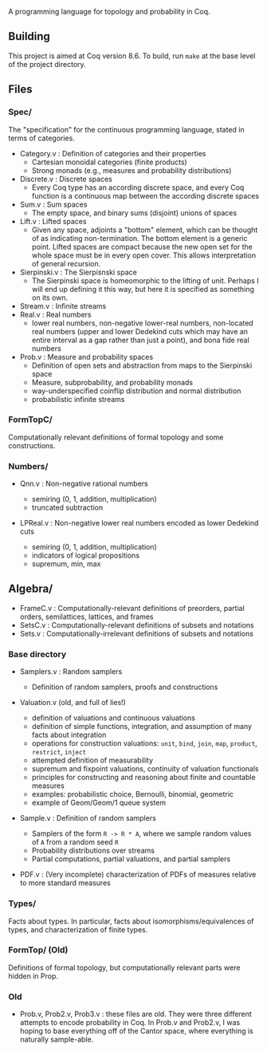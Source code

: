 A programming language for topology and probability in Coq.

## Building

This project is aimed at Coq version 8.6.
To build, run `make` at the base level of the project directory.

## Files

### Spec/

The "specification" for the continuous programming language, stated
in terms of categories.

- Category.v : Definition of categories and their properties
  - Cartesian monoidal categories (finite products)
  - Strong monads (e.g., measures and probability distributions)
- Discrete.v : Discrete spaces
  - Every Coq type has an according discrete space, and every Coq function
    is a continuous map between the according discrete spaces
- Sum.v : Sum spaces
  - The empty space, and binary sums (disjoint) unions of spaces
- Lift.v : Lifted spaces
  - Given any space, adjoints a "bottom" element, which can be thought 
    of as indicating non-termination. The bottom element is a generic point.
    Lifted spaces are compact because the new open set for the whole space
    must be in every open cover. This allows interpretation of
    general recursion.
- Sierpinski.v : The Sierpisnski space
  - The Sierpinski space is homeomorphic to the lifting of unit. Perhaps
    I will end up defining it this way, but here it is specified as something
    on its own.
- Stream.v : Infinite streams
- Real.v : Real numbers
  - lower real numbers, non-negative lower-real numbers,
    non-located real numbers (upper and lower Dedekind cuts which may have
    an entire interval as a gap rather than just a point),
    and bona fide real numbers
- Prob.v : Measure and probability spaces
  - Definition of open sets and abstraction from maps to the Sierpinski space
  - Measure, subprobability, and probability monads
  - way-underspecified coinflip distribution and normal distribution
  - probabilistic infinite streams

### FormTopC/

Computationally relevant definitions of formal topology and some
constructions.

### Numbers/
- Qnn.v : Non-negative rational numbers
  - semiring (0, 1, addition, multiplication)
  - truncated subtraction

- LPReal.v : Non-negative lower real numbers encoded as lower Dedekind cuts
  - semiring (0, 1, addition, multiplication)
  - indicators of logical propositions
  - supremum, min, max

## Algebra/
- FrameC.v : Computationally-relevant definitions of preorders, partial orders, semilattices, lattices, and frames
- SetsC.v : Computationally-relevant definitions of subsets and notations
- Sets.v : Computationally-irrelevant definitions of subsets and notations

### Base directory
- Samplers.v : Random samplers
  - Definition of random samplers, proofs and constructions

- Valuation.v (old, and full of lies!)
  - definition of valuations and continuous valuations
  - definition of simple functions, integration, and assumption
    of many facts about integration
  - operations for construction valuations: `unit`, `bind`, `join`,
    `map`, `product`, `restrict`, `inject`
  - attempted definition of measurability
  - supremum and fixpoint valuations, continuity of valuation functionals
  - principles for constructing and reasoning about 
    finite and countable measures
  - examples: probabilistic choice, Bernoulli, binomial, geometric
  - example of Geom/Geom/1 queue system

- Sample.v : Definition of random samplers
  - Samplers of the form `R -> R * A`, where we sample random values of `A`
    from a random seed `R`
  - Probability distributions over streams
  - Partial computations, partial valuations, and partial samplers

- PDF.v : (Very incomplete) characterization of PDFs of measures relative
  to more standard measures

### Types/

Facts about types. In particular, facts about isomorphisms/equivalences of
types, and characterization of finite types.

### FormTop/ (Old)

Definitions of formal topology, but computationally relevant parts
were hidden in Prop.

### Old
- Prob.v, Prob2.v, Prob3.v : these files are old. They were three different
attempts to encode probability in Coq. In Prob.v and Prob2.v, I was hoping
to base everything off of the Cantor space, where everything is naturally
sample-able.
